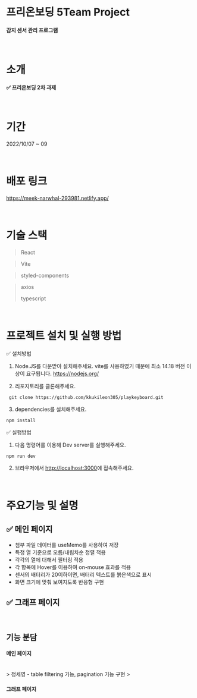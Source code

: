 # 프리온보딩 5Team Project

#### 감지 센서 관리 프로그램

<br/>

# 소개

#### ✅ 프리온보딩 2차 과제

<br />

# 기간

2022/10/07 ~ 09

<br/>

# 배포 링크

https://meek-narwhal-293981.netlify.app/

<br/>

# 기술 스택

> React

> Vite

> styled-components

> axios
>
> typescript

<br/>

# 프로젝트 설치 및 실행 방법

✅ 설치방법

1. Node.JS를 다운받아 설치해주세요. vite를 사용하였기 때문에 최소 14.18 버전 이상이 요구됩니다. https://nodejs.org/

2. 리포지토리를 클론해주세요.

```
 git clone https://github.com/kkukileon305/playkeyboard.git
```

3. dependencies를 설치해주세요.

```
npm install
```

✅ 실행방법

1. 다음 명령어를 이용해 Dev server를 실행해주세요.

```
npm run dev
```

2. 브라우저에서 <http://localhost:3000>에 접속해주세요.

<br/>

# 주요기능 및 설명

## ✅ 메인 페이지

- 첨부 파일 데이터를 useMemo를 사용하여 저장
- 특정 열 기준으로 오름/내림차순 정렬 적용
- 각각의 열에 대해서 필터링 적용
- 각 항목에 Hover를 이용하여 on-mouse 효과를 적용
- 센서의 배터리가 20이하이면, 배터리 텍스트를 붉은색으로 표시
- 화면 크기에 맞춰 보여지도록 반응형 구현

## ✅ 그래프 페이지

<br/>

## 기능 분담

#### 메인 페이지

<br/>
> 정세영 - table filtering 기능, pagination 기능 구현
> <br/>

#### 그래프 페이지
